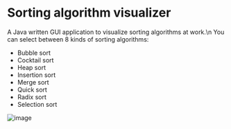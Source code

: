 # Sorting algorithm visualizer 

A Java written GUI application to visualize sorting algorithms at work.\n
You can select between 8 kinds of sorting algorithms:
* Bubble sort
* Cocktail sort
* Heap sort
* Insertion sort
* Merge sort
* Quick sort
* Radix sort
* Selection sort


![image](https://github.com/FilippoCavalieri/sorting-algorithm-visualizer/assets/102852466/92c0a246-1679-4100-85ea-43d5535b864c)

